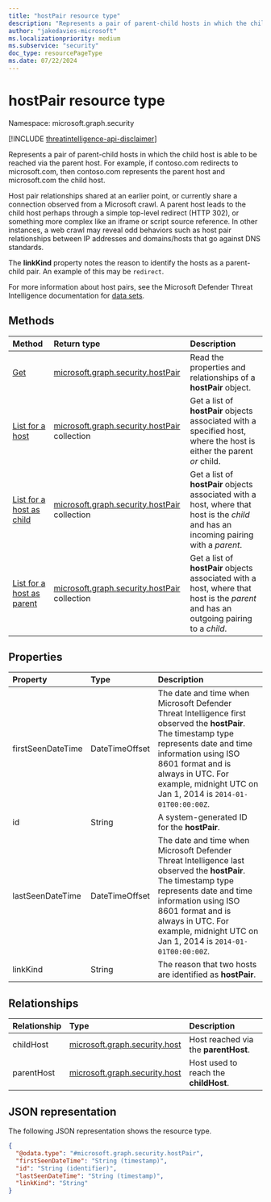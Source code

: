 ```yaml
---
title: "hostPair resource type"
description: "Represents a pair of parent-child hosts in which the child host able to be reached via the parent host."
author: "jakedavies-microsoft"
ms.localizationpriority: medium
ms.subservice: "security"
doc_type: resourcePageType
ms.date: 07/22/2024
---
```


# hostPair resource type

Namespace: microsoft.graph.security

[!INCLUDE [threatintelligence-api-disclaimer](../../includes/threatintelligence-api-disclaimer.md)]

Represents a pair of parent-child hosts in which the child host is able to be reached via the parent host. For example, if contoso.com redirects to microsoft.com, then contoso.com represents the parent host and microsoft.com the child host. 

Host pair relationships shared at an earlier point, or currently share a connection observed from a Microsoft crawl. A parent host leads to the child host perhaps through a simple top-level redirect (HTTP 302), or something more complex like an iframe or script source reference. In other instances, a web crawl may reveal odd behaviors such as host pair relationships between IP addresses and domains/hosts that go against DNS standards.

The **linkKind** property notes the reason to identify the hosts as a parent-child pair. An example of this may be `redirect`.

For more information about host pairs, see the Microsoft Defender Threat Intelligence documentation for [data sets](/defender/threat-intelligence/data-sets#host-pairs).


## Methods

|Method|Return type|Description|
|:---|:---|:---|
|[Get](../api/security-hostpair-get.md)|[microsoft.graph.security.hostPair](../resources/security-hostpair.md)|Read the properties and relationships of a **hostPair** object.|
|[List for a host](../api/security-host-list-hostpairs.md)|[microsoft.graph.security.hostPair](../resources/security-hostpair.md) collection|Get a list of **hostPair** objects associated with a specified host, where the host is either the parent *or* child.|
|[List for a host as child](../api/security-host-list-parenthostpairs.md)|[microsoft.graph.security.hostPair](../resources/security-hostpair.md) collection|Get a list of **hostPair** objects associated with a host, where that host is the *child* and has an incoming pairing with a *parent*.|
|[List for a host as parent](../api/security-host-list-childhostpairs.md)|[microsoft.graph.security.hostPair](../resources/security-hostpair.md) collection|Get a list of **hostPair** objects associated with a host, where that host is the *parent* and has an outgoing pairing to a *child*.|

## Properties

|Property|Type|Description|
|:---|:---|:---|
|firstSeenDateTime|DateTimeOffset|The date and time when Microsoft Defender Threat Intelligence first observed the **hostPair**. The timestamp type represents date and time information using ISO 8601 format and is always in UTC. For example, midnight UTC on Jan 1, 2014 is `2014-01-01T00:00:00Z`.|
|id|String|A system-generated ID for the **hostPair**.|
|lastSeenDateTime|DateTimeOffset|The date and time when Microsoft Defender Threat Intelligence last observed the **hostPair**. The timestamp type represents date and time information using ISO 8601 format and is always in UTC. For example, midnight UTC on Jan 1, 2014 is `2014-01-01T00:00:00Z`.|
|linkKind|String|The reason that two hosts are identified as **hostPair**.|

## Relationships

|Relationship|Type|Description|
|:---|:---|:---|
|childHost|[microsoft.graph.security.host](../resources/security-host.md)|Host reached via the **parentHost**.|
|parentHost|[microsoft.graph.security.host](../resources/security-host.md)|Host used to reach the **childHost**.|

## JSON representation

The following JSON representation shows the resource type.

<!-- {
  "blockType": "resource",
  "keyProperty": "id",
  "@odata.type": "microsoft.graph.security.hostPair",
  "openType": false
}
-->

``` json
{
  "@odata.type": "#microsoft.graph.security.hostPair",
  "firstSeenDateTime": "String (timestamp)",
  "id": "String (identifier)",
  "lastSeenDateTime": "String (timestamp)",
  "linkKind": "String"
}
```

